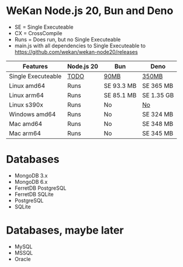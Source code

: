 # WeKan Node.js 20, Bun and Deno

- SE = Single Executeable
- CX = CrossCompile
- Runs = Does run, but no Single Executeable
- main.js with all dependencies to Single Executeable to https://github.com/wekan/wekan-node20/releases

Features | Node.js 20 | Bun | Deno
------------ | ------------- | ------------- | -------------
Single Executeable | [TODO](https://nodejs.org/dist/latest-v20.x/docs/api/single-executable-applications.html) | [90MB](https://bun.sh/docs/bundler/executables) | [350MB](https://docs.deno.com/runtime/manual/tools/compiler)
Linux amd64 | Runs | SE 93.3 MB | SE 365 MB 
Linux arm64 | Runs | SE 85.1 MB | SE 1.35 GB
Linux s390x | Runs | No | [No](https://github.com/denoland/deno/issues/20212)
Windows amd64 | Runs | No | SE 324 MB
Mac amd64 | Runs | No | SE 348 MB
Mac arm64 | Runs | No | SE 345 MB

# Databases

- MongoDB 3.x
- MongoDB 6.x
- FerretDB PostgreSQL
- FerretDB SQLite
- PostgreSQL
- SQLite

# Databases, maybe later

- MySQL
- MSSQL
- Oracle
